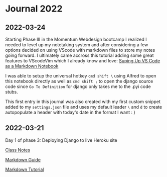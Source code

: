 # Journal 2022



## 2022-03-24

Starting Phase III in the Momentum Webdesign bootcamp I realized I needed to level up my notetaking system and after considering a few options decided on using VScode with markdown files to store my notes going forward. I ultimately came accross this tutorial adding some great features to VScodeVim which I already know and love: [Suping Up VS Code as a Markdown Notebook](https://kortina.nyc/essays/suping-up-vs-code-as-a-markdown-notebook/)

I was able to setup the universal hotkey `cmd shift \` using Alfred to open this notebook directly as well as `cmd shift ;` to open the django source code since `Go To Definition` for django only takes me to the .pyi code stubs.

This first entry in this journal was also created with my first custom snippet added to my `settings.json` file and uses my default leader `\` and `d` to create autopopulate a header with today's date in the format I want : )





## 2022-03-21 

Day 1 of phase 3: Deploying Django to live Heroku site

[Class Notes](https://momentum-team-11.github.io/page2/)

[Markdown Guide](https://www.markdownguide.org/getting-started/)

[Markdown Tutorial](https://www.markdowntutorial.com/)